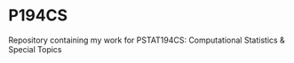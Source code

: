 # P194CS
Repository containing my work for PSTAT194CS: Computational Statistics &amp; Special Topics
